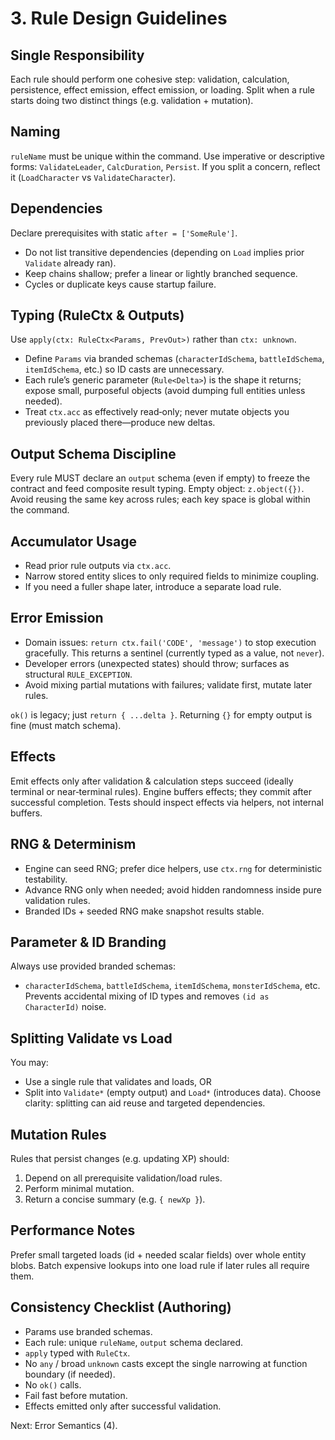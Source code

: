 # 3. Rule Design Guidelines

## Single Responsibility
Each rule should perform one cohesive step: validation, calculation, persistence, effect emission, effect emission, or loading. Split when a rule starts doing two distinct things (e.g. validation + mutation).

## Naming
`ruleName` must be unique within the command. Use imperative or descriptive forms: `ValidateLeader`, `CalcDuration`, `Persist`. If you split a concern, reflect it (`LoadCharacter` vs `ValidateCharacter`).

## Dependencies
Declare prerequisites with static `after = ['SomeRule']`.
* Do not list transitive dependencies (depending on `Load` implies prior `Validate` already ran).
* Keep chains shallow; prefer a linear or lightly branched sequence.
* Cycles or duplicate keys cause startup failure.

## Typing (RuleCtx & Outputs)
Use `apply(ctx: RuleCtx<Params, PrevOut>)` rather than `ctx: unknown`.
* Define `Params` via branded schemas (`characterIdSchema`, `battleIdSchema`, `itemIdSchema`, etc.) so ID casts are unnecessary.
* Each rule’s generic parameter (`Rule<Delta>`) is the shape it returns; expose small, purposeful objects (avoid dumping full entities unless needed).
* Treat `ctx.acc` as effectively read‑only; never mutate objects you previously placed there—produce new deltas.

## Output Schema Discipline
Every rule MUST declare an `output` schema (even if empty) to freeze the contract and feed composite result typing.
Empty object: `z.object({})`.
Avoid reusing the same key across rules; each key space is global within the command.

## Accumulator Usage
* Read prior rule outputs via `ctx.acc`.
* Narrow stored entity slices to only required fields to minimize coupling.
* If you need a fuller shape later, introduce a separate load rule.

## Error Emission
* Domain issues: `return ctx.fail('CODE', 'message')` to stop execution gracefully. This returns a sentinel (currently typed as a value, not `never`).
* Developer errors (unexpected states) should throw; surfaces as structural `RULE_EXCEPTION`.
* Avoid mixing partial mutations with failures; validate first, mutate later rules.

`ok()` is legacy; just `return { ...delta }`. Returning `{}` for empty output is fine (must match schema).

## Effects
Emit effects only after validation & calculation steps succeed (ideally terminal or near‑terminal rules).
Engine buffers effects; they commit after successful completion.
Tests should inspect effects via helpers, not internal buffers.

## RNG & Determinism
* Engine can seed RNG; prefer dice helpers, use `ctx.rng` for deterministic testability.
* Advance RNG only when needed; avoid hidden randomness inside pure validation rules.
* Branded IDs + seeded RNG make snapshot results stable.

## Parameter & ID Branding
Always use provided branded schemas:
* `characterIdSchema`, `battleIdSchema`, `itemIdSchema`, `monsterIdSchema`, etc.
Prevents accidental mixing of ID types and removes `(id as CharacterId)` noise.

## Splitting Validate vs Load
You may:
* Use a single rule that validates and loads, OR
* Split into `Validate*` (empty output) and `Load*` (introduces data).
Choose clarity: splitting can aid reuse and targeted dependencies.

## Mutation Rules
Rules that persist changes (e.g. updating XP) should:
1. Depend on all prerequisite validation/load rules.
2. Perform minimal mutation.
3. Return a concise summary (e.g. `{ newXp }`).

## Performance Notes
Prefer small targeted loads (id + needed scalar fields) over whole entity blobs.
Batch expensive lookups into one load rule if later rules all require them.

## Consistency Checklist (Authoring)
- Params use branded schemas.
- Each rule: unique `ruleName`, `output` schema declared.
- `apply` typed with `RuleCtx`.
- No `any` / broad `unknown` casts except the single narrowing at function boundary (if needed).
- No `ok()` calls.
- Fail fast before mutation.
- Effects emitted only after successful validation.

Next: Error Semantics (4).

